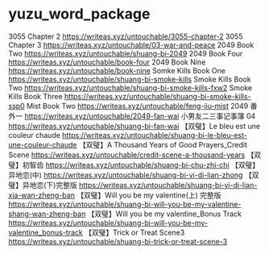 # yuzu_word_package
3055 Chapter 2 
https://writeas.xyz/untouchable/3055-chapter-2
3055 Chapter 3
https://writeas.xyz/untouchable/03-war-and-peace
2049 Book Two 
https://writeas.xyz/untouchable/shuang-bi-2049
2049 Book Four 
https://writeas.xyz/untouchable/book-four
2049 Book Nine 
https://writeas.xyz/untouchable/book-nine
Somke Kills Book One
https://writeas.xyz/untouchable/shuang-bi-smoke-kills
Smoke Kills Book Two
https://writeas.xyz/untouchable/shuang-bi-smoke-kills-fxw2
Smoke Kills Book Three
https://writeas.xyz/untouchable/shuang-bi-smoke-kills-ssp0
Mist Book Two
https://writeas.xyz/untouchable/feng-jiu-mist
2049 番外一
https://writeas.xyz/untouchable/2049-fan-wai
小男友二三事记事簿 04
https://writeas.xyz/untouchable/shuang-bi-fan-wai
【双璧】Le bleu est une couleur chaude
https://writeas.xyz/untouchable/shuang-bi-le-bleu-est-une-couleur-chaude
【双璧】A Thousand Years of Good Prayers_Credit Scene 
https://writeas.xyz/untouchable/credit-scene-a-thousand-years
【双璧】初智齿
https://writeas.xyz/untouchable/shuang-bi-chu-zhi-chi
【双璧】异地恋(中) 
https://writeas.xyz/untouchable/shuang-bi-yi-di-lian-zhong
【双璧】异地恋(下)完整版
https://writeas.xyz/untouchable/shuang-bi-yi-di-lian-xia-wan-zheng-ban
【双璧】Will you be my valentine(上) 完整版
https://writeas.xyz/untouchable/shuang-bi-will-you-be-my-valentine-shang-wan-zheng-ban
【双璧】Will you be my valentine_Bonus Track 
https://writeas.xyz/untouchable/shuang-bi-will-you-be-my-valentine_bonus-track
【双璧】Trick or Treat Scene3 
https://writeas.xyz/untouchable/shuang-bi-trick-or-treat-scene-3
